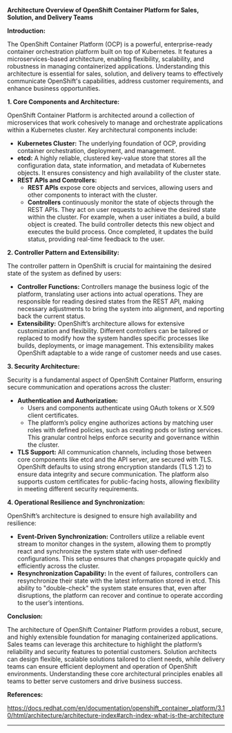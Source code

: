 **Architecture Overview of OpenShift Container Platform for Sales, Solution, and Delivery Teams**

**Introduction:**

The OpenShift Container Platform (OCP) is a powerful, enterprise-ready container orchestration platform built on top of Kubernetes. It features a microservices-based architecture, enabling flexibility, scalability, and robustness in managing containerized applications. Understanding this architecture is essential for sales, solution, and delivery teams to effectively communicate OpenShift's capabilities, address customer requirements, and enhance business opportunities.

**1. Core Components and Architecture:**

OpenShift Container Platform is architected around a collection of microservices that work cohesively to manage and orchestrate applications within a Kubernetes cluster. Key architectural components include:

- **Kubernetes Cluster:** The underlying foundation of OCP, providing container orchestration, deployment, and management.
- **etcd:** A highly reliable, clustered key-value store that stores all the configuration data, state information, and metadata of Kubernetes objects. It ensures consistency and high availability of the cluster state.
- **REST APIs and Controllers:**
  - **REST APIs** expose core objects and services, allowing users and other components to interact with the cluster.
  - **Controllers** continuously monitor the state of objects through the REST APIs. They act on user requests to achieve the desired state within the cluster. For example, when a user initiates a build, a build object is created. The build controller detects this new object and executes the build process. Once completed, it updates the build status, providing real-time feedback to the user.

**2. Controller Pattern and Extensibility:**

The controller pattern in OpenShift is crucial for maintaining the desired state of the system as defined by users:

- **Controller Functions:** Controllers manage the business logic of the platform, translating user actions into actual operations. They are responsible for reading desired states from the REST API, making necessary adjustments to bring the system into alignment, and reporting back the current status.
- **Extensibility:** OpenShift’s architecture allows for extensive customization and flexibility. Different controllers can be tailored or replaced to modify how the system handles specific processes like builds, deployments, or image management. This extensibility makes OpenShift adaptable to a wide range of customer needs and use cases.

**3. Security Architecture:**

Security is a fundamental aspect of OpenShift Container Platform, ensuring secure communication and operations across the cluster:

- **Authentication and Authorization:**
  - Users and components authenticate using OAuth tokens or X.509 client certificates.
  - The platform’s policy engine authorizes actions by matching user roles with defined policies, such as creating pods or listing services. This granular control helps enforce security and governance within the cluster.
- **TLS Support:** All communication channels, including those between core components like etcd and the API server, are secured with TLS. OpenShift defaults to using strong encryption standards (TLS 1.2) to ensure data integrity and secure communication. The platform also supports custom certificates for public-facing hosts, allowing flexibility in meeting different security requirements.

**4. Operational Resilience and Synchronization:**

OpenShift’s architecture is designed to ensure high availability and resilience:

- **Event-Driven Synchronization:** Controllers utilize a reliable event stream to monitor changes in the system, allowing them to promptly react and synchronize the system state with user-defined configurations. This setup ensures that changes propagate quickly and efficiently across the cluster.
- **Resynchronization Capability:** In the event of failures, controllers can resynchronize their state with the latest information stored in etcd. This ability to "double-check" the system state ensures that, even after disruptions, the platform can recover and continue to operate according to the user’s intentions.

**Conclusion:**

The architecture of OpenShift Container Platform provides a robust, secure, and highly extensible foundation for managing containerized applications. Sales teams can leverage this architecture to highlight the platform’s reliability and security features to potential customers. Solution architects can design flexible, scalable solutions tailored to client needs, while delivery teams can ensure efficient deployment and operation of OpenShift environments. Understanding these core architectural principles enables all teams to better serve customers and drive business success.

**References:**

https://docs.redhat.com/en/documentation/openshift_container_platform/3.10/html/architecture/architecture-index#arch-index-what-is-the-architecture

****
